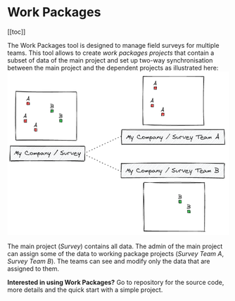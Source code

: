 # Work Packages
[[toc]]

The <MainPlatformName /> Work Packages tool is designed to manage field surveys for multiple teams. This tool allows to create <MainPlatformName /> *work packages projects* that contain a subset of data of the main <MainPlatformName /> project and set up two-way synchronisation between the main project and the dependent projects as illustrated here:
![work packages](./wp-high-level.png)

The main <MainPlatformName /> project (*Survey*) contains all data. The admin of the main project can assign some of the data to working package projects (*Survey Team A*, *Survey Team B*). The teams can see and modify only the data that are assigned to them.

**Interested in using Work Packages?** Go to <GitHubRepo id="MerginMaps/mergin-work-packages" /> repository for the source code, more details and the quick start with a simple project.
